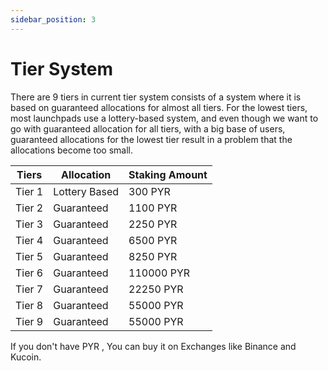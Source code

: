 ```yaml
---
sidebar_position: 3
---
```


# Tier System

There are 9 tiers in current tier system consists of a system where it is based on guaranteed allocations for almost all tiers.
For the lowest tiers, most launchpads use a lottery-based system, and even though we want to go with guaranteed allocation for all tiers, with a big base of users, guaranteed allocations for the lowest tier result in a problem that the allocations become too small.

| Tiers  | Allocation    | Staking Amount |
| ------ | ------------- | -------------- |
| Tier 1 | Lottery Based | 300 PYR        |
| Tier 2 | Guaranteed    | 1100 PYR       |
| Tier 3 | Guaranteed    | 2250 PYR       |
| Tier 4 | Guaranteed    | 6500 PYR       |
| Tier 5 | Guaranteed    | 8250 PYR       |
| Tier 6 | Guaranteed    | 110000 PYR     |
| Tier 7 | Guaranteed    | 22250 PYR      |
| Tier 8 | Guaranteed    | 55000 PYR      |
| Tier 9 | Guaranteed    | 55000 PYR      |

If you don't have PYR , You can buy it on Exchanges like Binance and Kucoin.
